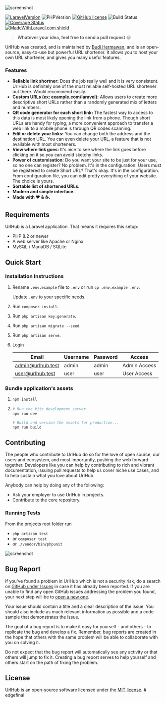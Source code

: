 ![screenshot](https://i.imgur.com/MeZvgiz.png)

[![LaravelVersion](https://img.shields.io/badge/Laravel-11-f56857.svg?style=flat-square)](https://laravel.com/docs/10.x/releases#laravel-10)
![PHPVersion](https://img.shields.io/badge/PHP-8.2-777BB4.svg?style=flat-square)
[![GitHub license](https://img.shields.io/github/license/realodix/newt.svg?style=flat-square)](https://github.com/realodix/newt/blob/master/LICENSE)
![Build Status](https://github.com/realodix/urlhub/actions/workflows/tests.yml/badge.svg)
[![Coverage Status](https://coveralls.io/repos/github/realodix/urlhub/badge.svg?branch=master)](https://coveralls.io/github/realodix/urlhub) <br>
[![MadeWithLaravel.com shield](https://madewithlaravel.com/storage/repo-shields/1049-shield.svg)](https://madewithlaravel.com/p/plur/shield-link)

> **Whatever your idea, feel free to send a pull request** 😃

UrlHub was created, and is maintained by [Budi Hermawan](https://github.com/realodix), and is an open-source, easy-to-use but powerful URL shortener. It allows you to host your own URL shortener, and gives you many useful features.

### Features
- **Reliable link shortner:** Does the job really well and it is very consistent. UrlHub is definitely one of the most reliable self-hosted URL shortener out there. Would recommend easily.
- **Custom URLs (ex: example.com/laravel):** Allows users to create more descriptive short URLs rather than a randomly generated mix of letters and numbers.
- **QR code generator for each short link:** The fastest way to access to this data is most likely opening the link from a phone. Though short URLs are handy for typing, a more convenient approach to transfer a web link to a mobile phone is through QR codes scanning.
- **Edit or delete your links:** You can change both the address and the destination URL. You can even delete your URL, a feature that is not available with most shorteners.
- **View where link goes:** It's nice to see where the link goes before clicking on it so you can avoid sketchy links.
- **Power of customisation:** Do you want your site to be just for your use, so no one can register? No problem. It's in the configuration. Users must be registered to create Short URL? That's okay. It's in the configuration. From configuration file, you can edit pretty everything of your website. The choice is yours.
- **Sortable list of shortened URLs.**
- **Modern and simple interface.**
- **Made with :heart: &amp; :coffee:.**


## Requirements
UrlHub is a Laravel application. That means it requires this setup:

- PHP 8.2 or newer
- A web server like Apache or Nginx
- MySQL / MariaDB / SQLite


## Quick Start
### Installation Instructions
1. Rename `.env.example` file to `.env` or run `cp .env.example .env`.

   Update `.env` to your specific needs.

2. Run `composer install`.

3. Run `php artisan key:generate`.

4. Run `php artisan migrate --seed`.

5. Run `php artisan serve`.

6. Login

   | Email             | Username | Password | Access       |
   |-------------------|----------|----------|--------------|
   | admin@urlhub.test | admin    | admin    | Admin Access |
   | user@urlhub.test  | user     | user     | User Access  |


### Bundle application's assets

1. `npm install`

2.
    ```sh
    # Run the Vite development server...
    npm run dev

    # Build and version the assets for production...
    npm run build
    ```

## Contributing
The people who contribute to UrlHub do so for the love of open source, our users and ecosystem, and most importantly, pushing the web forward together. Developers like you can help by contributing to rich and vibrant documentation, issuing pull requests to help us cover niche use cases, and to help sustain what you love about UrlHub.

Anybody can help by doing any of the following:
- Ask your employer to use UrlHub in projects.
- Contribute to the core repository.

### Running Tests

From the projects root folder run
- `php artisan test`
- or `composer test`
- or `./vendor/bin/phpunit`

![screenshot](https://github.com/realodix/urlhub/assets/1314456/ae460c2d-77c6-44de-9183-7fca6cf50095)


## Bug Report
If you've found a problem in UrlHub which is not a security risk, do a search on [GitHub under Issues](https://github.com/realodix/urlhub/issues) in case it has already been reported. If you are unable to find any open GitHub issues addressing the problem you found, your next step will be to [open a new one](https://github.com/realodix/urlhub/issues/new/choose).

Your issue should contain a title and a clear description of the issue. You should also include as much relevant information as possible and a code sample that demonstrates the issue.

The goal of a bug report is to make it easy for yourself - and others - to replicate the bug and develop a fix. Remember, bug reports are created in the hope that others with the same problem will be able to collaborate with you on solving it.

Do not expect that the bug report will automatically see any activity or that others will jump to fix it. Creating a bug report serves to help yourself and others start on the path of fixing the problem.


## License
UrlHub is an open-source software licensed under the [MIT license](https://github.com/realodix/urlhub/blob/master/LICENSE).
#   e d g e f i n a l  
 